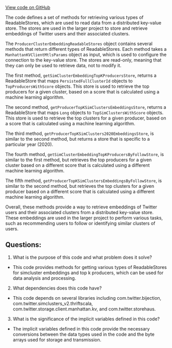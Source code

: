 [View code on GitHub](https://github.com/misbahsy/the-algorithm/src/scala/com/twitter/simclusters_v2/summingbird/stores/ProducerClusterEmbeddingReadableStores.scala)

The code defines a set of methods for retrieving various types of ReadableStores, which are used to read data from a distributed key-value store. The stores are used in the larger project to store and retrieve embeddings of Twitter users and their associated clusters.

The `ProducerClusterEmbeddingReadableStores` object contains several methods that return different types of ReadableStores. Each method takes a `ManhattanKVClientMtlsParams` object as input, which is used to configure the connection to the key-value store. The stores are read-only, meaning that they can only be used to retrieve data, not to modify it.

The first method, `getSimClusterEmbeddingTopKProducersStore`, returns a ReadableStore that maps `PersistedFullClusterId` objects to `TopProducersWithScore` objects. This store is used to retrieve the top producers for a given cluster, based on a score that is calculated using a machine learning algorithm.

The second method, `getProducerTopKSimClustersEmbeddingsStore`, returns a ReadableStore that maps `Long` objects to `TopSimClustersWithScore` objects. This store is used to retrieve the top clusters for a given producer, based on a score that is calculated using a machine learning algorithm.

The third method, `getProducerTopKSimClusters2020EmbeddingsStore`, is similar to the second method, but returns a store that is specific to a particular year (2020).

The fourth method, `getSimClusterEmbeddingTopKProducersByFollowStore`, is similar to the first method, but retrieves the top producers for a given cluster based on a different score that is calculated using a different machine learning algorithm.

The fifth method, `getProducerTopKSimClustersEmbeddingsByFollowStore`, is similar to the second method, but retrieves the top clusters for a given producer based on a different score that is calculated using a different machine learning algorithm.

Overall, these methods provide a way to retrieve embeddings of Twitter users and their associated clusters from a distributed key-value store. These embeddings are used in the larger project to perform various tasks, such as recommending users to follow or identifying similar clusters of users.
## Questions: 
 1. What is the purpose of this code and what problem does it solve?
- This code provides methods for getting various types of ReadableStores for simcluster embeddings and top k producers, which can be used for data analysis and processing.

2. What dependencies does this code have?
- This code depends on several libraries including com.twitter.bijection, com.twitter.simclusters_v2.thriftscala, com.twitter.storage.client.manhattan.kv, and com.twitter.storehaus.

3. What is the significance of the implicit variables defined in this code?
- The implicit variables defined in this code provide the necessary conversions between the data types used in the code and the byte arrays used for storage and transmission.